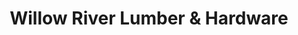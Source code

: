---
title: "Willow River Lumber & Hardware"
url: /willow-river/willow-river-lumber-und-hardware/
shop: Eisenwaren
---